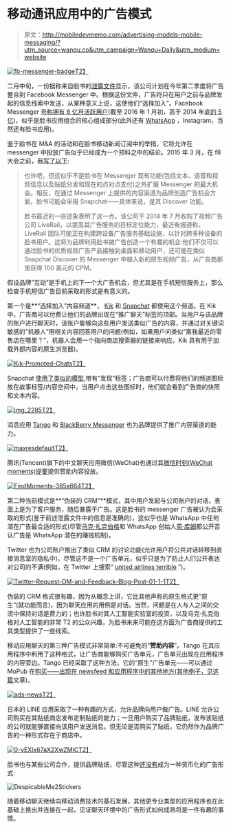 # 移动通讯应用中的广告模式

> 原文：<http://mobiledevmemo.com/advertising-models-mobile-messaging/?utm_source=wanqu.co&utm_campaign=Wanqu+Daily&utm_medium=website>

[![fb-messenger-badge](img/39bb1b77448cd0a6259e1e07ae555ab7.png)T2】](https://mobiledevmemo.com/wp-content/uploads/2014/11/fb-messenger-badge.jpg)

二月中旬，一份据称来自脸书的[泄露文件](http://techcrunch.com/2016/02/18/facebook-messenger-ads/)显示，该公司计划在今年第二季度将广告整合到 Facebook Messenger 中。根据这份文件，广告将只在用户之前与品牌发起的信息线索中发送，从某种意义上说，这使他们“选择加入”。Facebook Messenger [号称拥有 8 亿月活跃用户](http://newsroom.fb.com/news/2016/01/heres-to-2016-with-messenger/)(截至 2016 年 1 月初，高于 2014 年底[的 5 亿](https://mobiledevmemo.com/importance-facebook-messengers-500mm-users/))，似乎是脸书应用组合的核心组成部分(此外还有 [WhatsApp](https://mobiledevmemo.com/facebooks-acquisition-whatsapp-phone-numbers-ads/) ，Instagram，当然还有脸书应用)。

鉴于脸书在 M&A 的活动和在脸书移动新闻订阅中的举措，它将允许在 messenger 中投放广告似乎已经成为一个预料之中的结论。2015 年 3 月，在 f8 大会之前，我[写了以下](https://mobiledevmemo.com/facebooks-strategy-with-an-expanded-messenger-app/):

> 也许吧，但这似乎不是脸书在 Messenger 现有功能(包括文本、语音和视频信息以及贴纸分发和现在的点对点支付)之外扩展 Messenger 的最大机会。相反，在通过 Messenger 上提供的内容渠道为品牌创造广告机会方面，脸书可能会采用 Snapchat——具体来说，是其 Discover 功能。
> 
> 脸书最近的一些迹象表明了这一点。该公司于 2014 年 7 月收购了视频广告公司 LiveRail，以提高其广告服务的目标定位能力，最近有报道称，LiveRail 团队可能正在构建跨设备广告服务基础设施，以针对跨多种设备的脸书用户。这将为品牌利用脸书做广告创造一个有趣的机会:他们不仅可以通过脸书的优质视频广告产品接触到桌面和移动用户，还可能在类似 Snapchat Discover 的 Messenger 中植入新的原生视频广告，从广告商那里获得 100 美元的 CPM。

假设品牌“互动”是手机上的下一个大广告机会，但尤其是在手机短信服务上，那么检查手机短信广告目前采取的形式是有意义的。

第一个是**“选择加入”内容频道**， [Kik](http://www.kik.com/partners/) 和 [Snapchat](http://marketingland.com/marketers-guide-snapchat-story-feature-117724) 都使用这个频道。在 Kik 中，广告商可以付费让他们的品牌出现在“推广聊天”标签的顶部。当用户与该品牌的账户进行聊天时，该账户能够向这些用户发送类似广告的内容，并通过对关键词敏感的“机器人”用相关内容回答用户的问题(例如，如果用户问类似“离我最近的零售店在哪里？”，机器人会用一个指向商店搜索器的链接来响应。Kik 具有用于加载外部内容的原生浏览器)。

[![Kik-Promoted-Chats](img/bfa6e9a210c16026803c203494b994b8.png)T2】](https://mobiledevmemo.com/wp-content/uploads/2016/02/Kik-Promoted-Chats.png)

Snapchat [使用了类似的模型](https://mobiledevmemo.com/100-cpms-on-snapchat-have-brands-found-a-viable-format-on-mobile/),带有“发现”标签；广告商可以付费将他们的频道图标放在故事标签/内容空间中，当用户点击这些图标时，他们就会看到广告商的快照和文本内容。

[![img_2285](img/9262f290187bb6feebdd7842a8e7b07c.png)T2】](https://mobiledevmemo.com/wp-content/uploads/2016/02/img_2285.png)

消息应用 [Tango](http://techcrunch.com/2014/06/10/tango-channels/) 和 [BlackBerry Messenger](http://www.adweek.com/news/technology/blackberry-messenger-debuts-promoted-brands-and-sponsored-content-156510) 也为品牌提供了推广内容渠道的能力。

[![maxresdefault](img/26c7fe60551d5bf5f75ebe28cb43601c.png)T2】](https://mobiledevmemo.com/wp-content/uploads/2016/02/maxresdefault.jpg)

腾讯(Tencent)旗下的中文聊天应用微信(WeChat)也通过其[微信时刻(WeChat moments)提要](http://blog.wechat.com/2015/06/12/tech-tip-your-guide-to-wechat-moments/)提供赞助内容投放。

[![FindMoments-385x664](img/a31b6a73ad24dda9799f1030af32a332.png)T2】](https://mobiledevmemo.com/wp-content/uploads/2016/02/FindMoments-385x664.png)

第二种当前模式是**“伪装的 CRM”**模式，其中用户发起与公司账户的对话，表面上是为了客户服务，随后暴露于广告。这是脸书的 messenger 广告被认为会采取的形式(鉴于前述泄露文件中的信息是准确的)，这似乎也是 WhatsApp 中任何潜在广告最合适的形式(尽管[马克·扎克伯格](http://techcrunch.com/2014/02/19/whatsapp-will-monetize-later/)和 WhatsApp 创始人[简·库姆](https://blog.whatsapp.com/245/Why-we-dont-sell-ads?)都公开否认广告是 WhatsApp 潜在的赚钱机制)。

Twitter 也为公司账户推出了类似 CRM 的讨论功能(允许用户将公共对话转移到直接消息室的隐私中)，尽管这不是一个广告单元，似乎只是为了防止人们公开表达对公司的不满(例如，在 Twitter 上搜索“ [united airlines terrible](https://twitter.com/search?q=united%20airlines%20terrible&src=typd) ”)。

[![Twitter-Request-DM-and-Feedback-Blog-Post-01-1-1](img/32f273461fc85a4c80a2466b27322ec9.png)T2】](https://mobiledevmemo.com/wp-content/uploads/2016/02/Twitter-Request-DM-and-Feedback-Blog-Post-01-1-1.png)

伪装的 CRM 格式很有趣，因为从概念上讲，它比其他声称的原生格式更“原生”(就功能而言)，因为聊天应用的用例是对话。当然，问题是在人与人之间的交流中保持对话是费力的；也许脸书对其人工智能实验室的投资，以及马克·扎克伯格对人工智能的非常 T2 的公众兴趣，为脸书未来可能在这方面为广告商提供的工具类型提供了一些线索。

移动应用聊天的第三种广告模式非常简单:不可避免的“**赞助内容**”。Tango 在其应用程序中利用了这种格式，让广告商能够购买广告单元，广告单元出现在应用程序的内容旁边。Tango 已经采取了这种方法，它的“原生”广告单元——可以通过 MoPub 在[购买——出现在 newsfeed 和应用程序中的其他地方(其他例子，见](http://www.adweek.com/news/technology/mopub-debuts-native-ads-twitter-ramps-its-marketing-products-154467)[这篇](http://www.trutower.com/2013/12/17/tangos-new-native-ads-represent-continuing-trend-of-app-monetization-by-social-app-developers/)文章)。

[![ads-news](img/900127b27a3d350cd2b643f0b60c956d.png)T2】](https://mobiledevmemo.com/wp-content/uploads/2016/02/ads-news.png)

日本的 LINE 应用采取了一种有趣的方式，允许品牌向用户做广告。LINE 允许公司购买在其贴纸商店发布定制贴纸的能力；一旦用户购买了品牌贴纸，发布该贴纸的公司就能够直接向该用户发送消息。但无论是否购买了贴纸，它仍然作为品牌广告的一种形式存在于商店中。

[![0-vEXlx67aX2XwZMiC](img/0c233b098587967c608f0014d6a91277.png)T2】](https://mobiledevmemo.com/wp-content/uploads/2016/02/0-vEXlx67aX2XwZMiC.jpg)

脸书也与某些公司合作，提供品牌贴纸，尽管这种[还没有](http://sproutsocial.com/insights/facebook-branded-stickers/)成为一种货币化的广告形式:

![DespicableMe2Stickers](img/da6f74601713b2b8809f096ef1333079.png)

随着移动聊天继续向移动消费技术的基石发展，其他更专业类型的应用程序也在此基础上推出并连接在一起，见证聊天环境中的广告形式如何成熟将是一件有趣的事情。